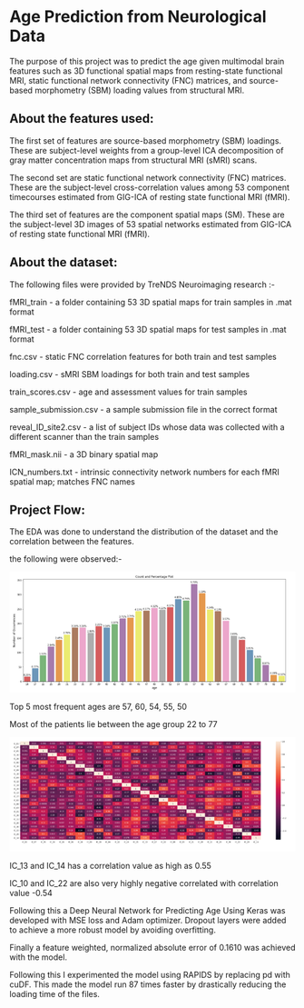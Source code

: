 # Age Prediction from Neurological Data

The purpose of this project was to predict the age given multimodal brain features such as 3D functional spatial maps from resting-state functional MRI,
static functional network connectivity (FNC) matrices, and source-based morphometry (SBM) loading values from structural MRI. 

## About the features used:

The first set of features are source-based morphometry (SBM) loadings. These are subject-level weights from a group-level
ICA decomposition of gray matter concentration maps from structural MRI (sMRI) scans.

The second set are static functional network connectivity (FNC) matrices. These are the subject-level cross-correlation values among 53 component 
timecourses estimated from GIG-ICA of resting state functional MRI (fMRI).

The third set of features are the component spatial maps (SM). These are the subject-level 3D images of 53 spatial networks estimated from GIG-ICA of
resting state functional MRI (fMRI).

## About the dataset:

The following files were provided by TreNDS Neuroimaging research :-

fMRI_train - a folder containing 53 3D spatial maps for train samples in .mat format

fMRI_test - a folder containing 53 3D spatial maps for test samples in .mat format

fnc.csv - static FNC correlation features for both train and test samples

loading.csv - sMRI SBM loadings for both train and test samples

train_scores.csv - age and assessment values for train samples

sample_submission.csv - a sample submission file in the correct format

reveal_ID_site2.csv - a list of subject IDs whose data was collected with a different scanner than the train samples

fMRI_mask.nii - a 3D binary spatial map

ICN_numbers.txt - intrinsic connectivity network numbers for each fMRI spatial map; matches FNC names

## Project Flow:

The EDA was done to understand the distribution of the dataset and the correlation between the features.

the following were observed:-

![image info](Capture.PNG)

Top 5 most frequent ages are 57, 60, 54, 55, 50

Most of the patients lie between the age group 22 to 77

![image info](Heat.PNG)

IC_13 and IC_14 has a correlation value as high as 0.55

IC_10 and IC_22 are also very highly negative correlated with correlation value -0.54


Following this a Deep Neural Network for Predicting Age Using Keras was developed with MSE loss and Adam optimizer. Dropout layers were added to achieve a more robust model
by avoiding overfitting.

Finally a feature weighted, normalized absolute error of 0.1610 was achieved with the model. 

Following this I experimented the model using RAPIDS by replacing pd with cuDF. This made the model run 87 times faster by drastically reducing the loading time of the files.

